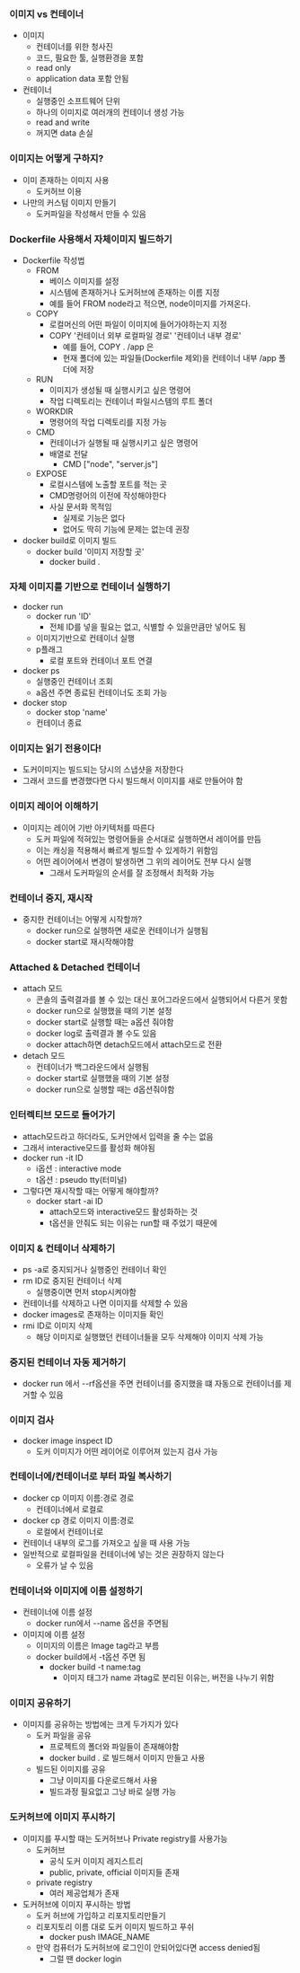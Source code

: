 ### 이미지 vs 컨테이너
- 이미지
	- 컨테이너를 위한 청사진
	- 코드, 필요한 툴, 실행환경을 포함
	- read only
	- application data 포함 안됨
- 컨테이너
	- 실행중인 소프트웨어 단위
	- 하나의 이미지로 여러개의 컨테이너 생성 가능
	- read and write
	- 꺼지면 data 손실
### 이미지는 어떻게 구하지?
- 이미 존재하는 이미지 사용
	- 도커허브 이용
- 나만의 커스텀 이미지 만들기
	- 도커파일을 작성해서 만들 수 있음

### Dockerfile 사용해서 자체이미지 빌드하기
- Dockerfile 작성법
	- FROM
		- 베이스 이미지를 설정
		- 시스템에 존재하거나 도커허브에 존재하는 이름 지정
		- 예를 들어 FROM node라고 적으면, node이미지를 가져온다.
	- COPY
		- 로컬머신의 어떤 파일이 이미지에 들어가야하는지 지정
		- COPY '컨테이너 외부 로컬파일 경로' '컨테이너 내부 경로'
			- 예를 들어, COPY . /app 은
			- 현재 폴더에 있는 파일들(Dockerfile 제외)을 컨테이너 내부 /app 폴더에 저장
	- RUN
		- 이미지가 생성될 때 실행시키고 싶은 명령어
		- 작업 디렉토리는 컨테이너 파일시스템의 루트 폴더
	- WORKDIR
		- 명령어의 작업 디렉토리를 지정 가능
	- CMD
		- 컨테이너가 실행될 때 실행시키고 싶은 명령어
		- 배열로 전달
			- CMD \["node", "server.js"] 
	- EXPOSE
		- 로컬시스템에 노출할 포트를 적는 곳
		- CMD명령어의 이전에 작성해야한다
		- 사실 문서화 목적임
			- 실제로 기능은 없다
			- 없어도 딱히 기능에 문제는 없는데 권장
- docker build로 이미지 빌드
	-  docker build '이미지 저장할 곳'
		- docker build .
### 자체 이미지를 기반으로 컨테이너 실행하기
- docker run
	- docker run 'ID'
		- 전체 ID를 넣을 필요는 없고, 식별할 수 있을만큼만 넣어도 됨
	- 이미지기반으로 컨테이너 실행
	- p플래그
		- 로컬 포트와 컨테이너 포트 연결
- docker ps
	- 실행중인 컨테이너 조회
	- a옵션 주면 종료된 컨테이너도 조회 가능
- docker stop
	- docker stop 'name'
	- 컨테이너 종료
### 이미지는 읽기 전용이다!
- 도커이미지는 빌드되는 당시의 스냅샷을 저장한다
- 그래서 코드를 변경했다면 다시 빌드해서 이미지를 새로 만들어야 함

### 이미지 레이어 이해하기
- 이미지는 레이어 기반 아키텍처를 따른다
	- 도커 파일에 적혀있는 명령어들을 순서대로 실행하면서 레이어를 만듬
	- 이는 캐싱을 적용해서 빠르게 빌드할 수 있게하기 위함임
	- 어떤 레이어에서 변경이 발생하면 그 위의 레이어도 전부 다시 실행
		- 그래서 도커파일의 순서를 잘 조정해서 최적화 가능

### 컨테이너 중지, 재시작
- 중지한 컨테이너는 어떻게 시작할까?
	- docker run으로 실행하면 새로운 컨테이너가 실행됨
	- docker start로 재시작해야함

### Attached & Detached 컨테이너
- attach 모드
	- 콘솔의 출력결과를 볼 수 있는 대신 포어그라운드에서 실행되어서 다른거 못함
	- docker run으로 실행했을 때의 기본 설정
	- docker start로 실행할 때는 a옵션 줘야함
	- docker log로 출력결과 볼 수도 있음
	- docker attach하면 detach모드에서 attach모드로 전환
- detach 모드
	- 컨테이너가 백그라운드에서 실행됨
	- docker start로 실행했을 때의 기본 설정
	- docker run으로 실행할 때는 d옵션줘야함

### 인터렉티브 모드로 들어가기
- attach모드라고 하더라도, 도커안에서 입력을 줄 수는 없음
- 그래서 interactive모드를 활성화 해야됨
- docker run -it ID
	- i옵션 : interactive mode
	- t옵션 : pseudo tty(터미널)
- 그렇다면 재시작할 때는 어떻게 해야할까?
	- docker start -ai ID
		- attach모드와 interactive모드 활성화하는 것
		- t옵션을 안줘도 되는 이유는 run할 때 주었기 때문에
### 이미지 & 컨테이너 삭제하기
- ps -a로 중지되거나 실행중인 컨테이너 확인
- rm ID로 중지된 컨테이너 삭제
	- 실행중이면 먼저 stop시켜야함
- 컨테이너를 삭제하고 나면 이미지를 삭제할 수 있음
- docker images로 존재하는 이미지들 확인
- rmi ID로 이미지 삭제
	- 해당 이미지로 실행했던 컨테이너들을 모두 삭제해야 이미지 삭제 가능
### 중지된 컨테이너 자동 제거하기
- docker run 에서 --rf옵션을 주면 컨테이너를 중지했을 떄 자동으로 컨테이너를 제거할 수 있음
### 이미지 검사
- docker image inspect ID
	- 도커 이미지가 어떤 레이어로 이루어져 있는지 검사 가능
### 컨테이너에/컨테이너로 부터 파일 복사하기
- docker cp 이미지 이름:경로 경로
	- 컨테이너에서 로컬로
- docker cp 경로 이미지 이름:경로
	- 로컬에서 컨테이너로
- 컨테이너 내부의 로그를 가져오고 싶을 때 사용 가능
- 일반적으로 로컬파일을 컨테이너에 넣는 것은 권장하지 않는다
	- 오류가 날 수 있음
### 컨테이너와 이미지에 이름 설정하기
- 컨테이너에 이름 설정
	- docker run에서 --name 옵션을 주면됨
- 이미지에 이름 설정
	- 이미지의 이름은 Image tag라고 부름
	- docker build에서 -t옵션 주면 됨
		- docker build -t name:tag
			- 이미지 태그가 name 과tag로 분리된 이유는, 버전을 나누기 위함

### 이미지 공유하기
- 이미지를 공유하는 방법에는 크게 두가지가 있다
	- 도커 파일을 공유
		- 프로젝트의 폴더와 파일들이 존재해야함
		- docker build . 로 빌드해서 이미지 만들고 사용 
	- 빌드된 이미지를 공유
		- 그냥 이미지를 다운로드해서 사용
		- 빌드과정 필요없고 그냥 바로 실행 가능

### 도커허브에 이미지 푸시하기
- 이미지를 푸시할 때는 도커허브나 Private registry를 사용가능
	- 도커허브
		- 공식 도커 이미지 레지스트리
		- public, private, official 이미지들 존재
	- private registry
		- 여러 제공업체가 존재
- 도커허브에 이미지 푸시하는 방법
	- 도커 허브에 가입하고 리포지토리만들기
	- 리포지토리 이름 대로 도커 이미지 빌드하고 푸쉬
		- docker push IMAGE_NAME
	- 만약 컴퓨터가 도커허브에 로그인이 안되어있다면 access denied됨
		- 그럴 땐 docker login